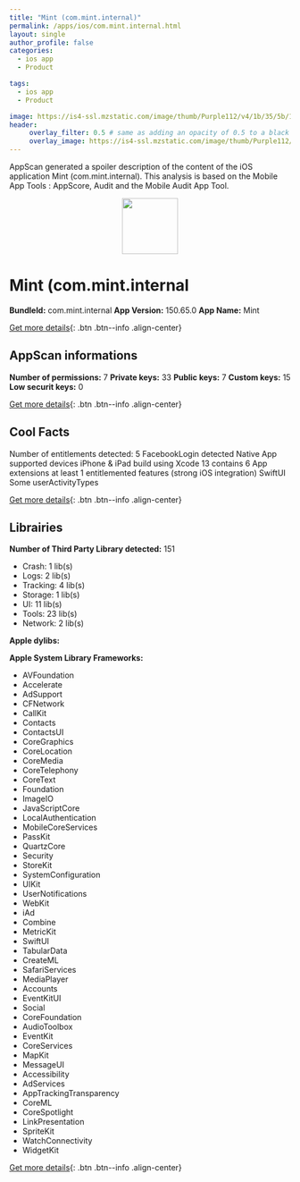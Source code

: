 ```yaml
---
title: "Mint (com.mint.internal)"
permalink: /apps/ios/com.mint.internal.html
layout: single
author_profile: false
categories: 
  - ios app 
  - Product 

tags: 
  - ios app 
  - Product 

image: https://is4-ssl.mzstatic.com/image/thumb/Purple112/v4/1b/35/5b/1b355b48-f15e-5a06-7dee-e110b9ad45bb/AppIcon-0-1x_U007emarketing-0-7-0-85-220.png/512x512bb.jpg
header: 
     overlay_filter: 0.5 # same as adding an opacity of 0.5 to a black background
     overlay_image: https://is4-ssl.mzstatic.com/image/thumb/Purple112/v4/1b/35/5b/1b355b48-f15e-5a06-7dee-e110b9ad45bb/AppIcon-0-1x_U007emarketing-0-7-0-85-220.png/512x512bb.jpg
---
```

AppScan generated a spoiler description of the content of the iOS application Mint (com.mint.internal). This analysis is based on the Mobile App Tools : AppScore, Audit and the Mobile Audit App Tool.

  
  
<div style="text-align: center;"><img src="https://is4-ssl.mzstatic.com/image/thumb/Purple112/v4/1b/35/5b/1b355b48-f15e-5a06-7dee-e110b9ad45bb/AppIcon-0-1x_U007emarketing-0-7-0-85-220.png/512x512bb.jpg" width="100" height="100"></div>  
  
# Mint (com.mint.internal

**BundleId:** com.mint.internal
**App Version:** 150.65.0
**App Name:** Mint


[Get more details](/pricing.html){: .btn .btn--info .align-center}  
  
## AppScan informations 

**Number of permissions:** 7
**Private keys:** 33
**Public keys:** 7
**Custom keys:** 15
**Low securit keys:** 0
  
[Get more details](/pricing.html){: .btn .btn--info .align-center}

## Cool Facts

Number of entitlements detected: 5
FacebookLogin detected
Native App
supported devices iPhone & iPad
build using Xcode 13
contains 6 App extensions
at least 1 entitlemented features (strong iOS integration)
SwiftUI
Some userActivityTypes
  
[Get more details](/pricing.html){: .btn .btn--info .align-center}

## Librairies 
**Number of Third Party Library detected:** 151
- Crash: 1 lib(s)
- Logs: 2 lib(s)
- Tracking: 4 lib(s)
- Storage: 1 lib(s)
- UI: 11 lib(s)
- Tools: 23 lib(s)
- Network: 2 lib(s)

**Apple dylibs:**


**Apple System Library Frameworks:**
- AVFoundation
- Accelerate
- AdSupport
- CFNetwork
- CallKit
- Contacts
- ContactsUI
- CoreGraphics
- CoreLocation
- CoreMedia
- CoreTelephony
- CoreText
- Foundation
- ImageIO
- JavaScriptCore
- LocalAuthentication
- MobileCoreServices
- PassKit
- QuartzCore
- Security
- StoreKit
- SystemConfiguration
- UIKit
- UserNotifications
- WebKit
- iAd
- Combine
- MetricKit
- SwiftUI
- TabularData
- CreateML
- SafariServices
- MediaPlayer
- Accounts
- EventKitUI
- Social
- CoreFoundation
- AudioToolbox
- EventKit
- CoreServices
- MapKit
- MessageUI
- Accessibility
- AdServices
- AppTrackingTransparency
- CoreML
- CoreSpotlight
- LinkPresentation
- SpriteKit
- WatchConnectivity
- WidgetKit


  
[Get more details](/pricing.html){: .btn .btn--info .align-center}

